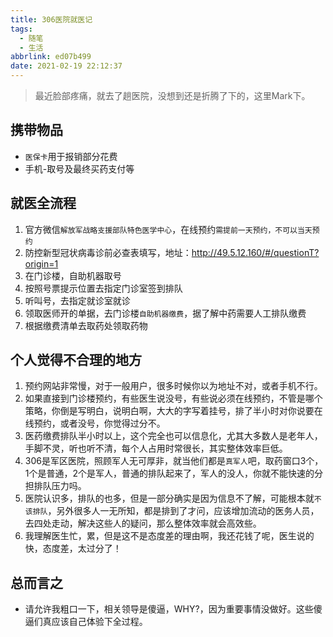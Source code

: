 ```yaml
---
title: 306医院就医记
tags:
  - 随笔
  - 生活
abbrlink: ed07b499
date: 2021-02-19 22:12:37
---
```

> 最近脸部疼痛，就去了趟医院，没想到还是折腾了下的，这里Mark下。

## 携带物品

- `医保卡`用于报销部分花费
- 手机-取号及最终买药支付等

## 就医全流程
1. 官方微信`解放军战略支援部队特色医学中心`，在线预约`需提前一天预约，不可以当天预约`
2. 防控新型冠状病毒诊前必查表填写，地址：http://49.5.12.160/#/questionT?origin=1
3. 在门诊楼，自助机器取号
4. 按照号票提示位置去指定门诊室签到排队
5. 听叫号，去指定就诊室就诊
6. 领取医师开的单据，去门诊楼`自助机器缴费`，据了解中药需要人工排队缴费
7. 根据缴费清单去取药处领取药物


##  个人觉得不合理的地方
1. 预约网站非常慢，对于一般用户，很多时候你以为地址不对，或者手机不行。
2. 如果直接到门诊楼预约，有些医生说没号，有些说必须在线预约，不管是哪个策略，你倒是写明白，说明白啊，大大的字写着挂号，排了半小时对你说要在线预约，或者没号，你觉得过分不。
3. 医药缴费排队半小时以上，这个完全也可以信息化，尤其大多数人是老年人，手脚不灵，听也听不清，每个人占用时常很长，其实整体效率巨低。
4. 306是军区医院，照顾军人无可厚非，就当他们都是`真军人`吧，取药窗口3个，1个是普通，2个是军人，普通的排队起来了，军人的没人，你就不能快速的分担排队压力吗。
5. 医院认识多，排队的也多，但是一部分确实是因为信息不了解，可能根本就`不该排队`，另外很多人一无所知，都是排到了才问，应该增加流动的医务人员，去四处走动，解决这些人的疑问，那么整体效率就会高效些。
6. 我理解医生忙，累，但是这不是态度差的理由啊，我还花钱了呢，医生说的快，态度差，太过分了！

## 总而言之
- 请允许我粗口一下，相关领导是傻逼，WHY?，因为重要事情没做好。这些傻逼们真应该自己体验下全过程。

